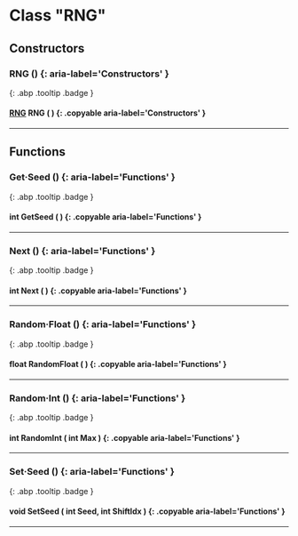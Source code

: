 # Class "RNG"
## Constructors
### RNG () {: aria-label='Constructors' }
[ ](#){: .abp .tooltip .badge }
#### [RNG](../RNG) RNG ( ) {: .copyable aria-label='Constructors' }

___ 
## Functions
### Get·Seed () {: aria-label='Functions' }
[ ](#){: .abp .tooltip .badge }
#### int GetSeed ( ) {: .copyable aria-label='Functions' }

___ 
### Next () {: aria-label='Functions' }
[ ](#){: .abp .tooltip .badge }
#### int Next ( ) {: .copyable aria-label='Functions' }

___ 
### Random·Float () {: aria-label='Functions' }
[ ](#){: .abp .tooltip .badge }
#### float RandomFloat ( ) {: .copyable aria-label='Functions' }

___ 
### Random·Int () {: aria-label='Functions' }
[ ](#){: .abp .tooltip .badge }
#### int RandomInt ( int Max ) {: .copyable aria-label='Functions' }

___ 
### Set·Seed () {: aria-label='Functions' }
[ ](#){: .abp .tooltip .badge }
#### void SetSeed ( int Seed, int ShiftIdx ) {: .copyable aria-label='Functions' }

___ 
